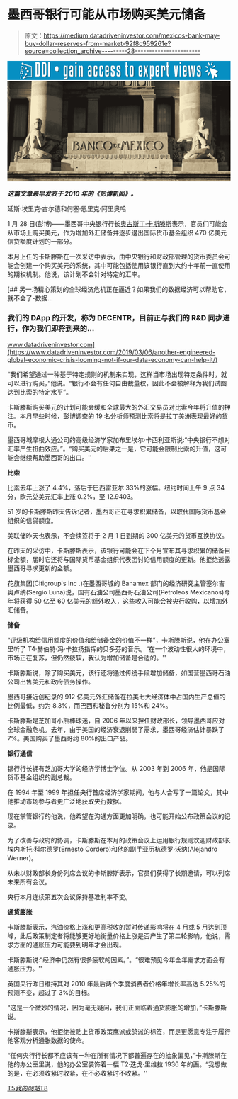 # 墨西哥银行可能从市场购买美元储备

> 原文：<https://medium.datadriveninvestor.com/mexicos-bank-may-buy-dollar-reserves-from-market-92f8c959261e?source=collection_archive---------28----------------------->

[![](img/5a202e0fc3993643c98a171c47620605.png)](http://www.track.datadriveninvestor.com/1B9E)![](img/f57a981d2ef23d0fff65d0076bc0a4ea.png)

***这篇文章最早发表于 2010 年的《彭博新闻》。***

延斯·埃里克·古尔德和何塞·恩里克·阿里奥哈

1 月 28 日(彭博)——墨西哥中央银行行长[奥古斯丁·卡斯滕斯](http://www.agustincarstens.com/)表示，官员们可能会从市场上购买美元，作为增加外汇储备并逐步退出国际货币基金组织 470 亿美元信贷额度计划的一部分。

本月上任的卡斯滕斯在一次采访中表示，由中央银行和财政部管理的货币委员会可能会创建一个购买美元的系统，其中可能包括使用该银行直到大约十年前一直使用的期权机制。他说，该计划不会针对特定的汇率。

[](https://www.datadriveninvestor.com/2019/03/06/another-engineered-global-economic-crisis-looming-not-if-our-data-economy-can-help-it/) [## 另一场精心策划的全球经济危机正在逼近？如果我们的数据经济可以帮助它，就不会了-数据…

### 我们的 DApp 的开发，称为 DECENTR，目前正与我们的 R&D 同步进行，作为我们即将到来的…

www.datadriveninvestor.com](https://www.datadriveninvestor.com/2019/03/06/another-engineered-global-economic-crisis-looming-not-if-our-data-economy-can-help-it/) 

“我们希望通过一种基于特定规则的机制来实现，这样当市场出现特定条件时，就可以进行购买，”他说。“银行不会有任何自由裁量权，因此不会被解释为我们试图达到比索的特定水平”。

卡斯滕斯购买美元的计划可能会缓和全球最大的外汇交易员对比索今年将升值的押注。本月早些时候，彭博调查的 19 名分析师预测比索将是拉丁美洲表现最好的货币。

墨西哥城摩根大通公司的高级经济学家加布里埃尔·卡西利亚斯说:“中央银行不想对汇率产生扭曲效应。”。“购买美元的后果之一是，它可能会限制比索的升值，这可能会继续帮助墨西哥的出口。''

**比索**

比索去年上涨了 4.4%，落后于巴西雷亚尔 33%的涨幅。纽约时间上午 9 点 34 分，欧元兑美元汇率上涨 0.2%，至 12.9403。

51 岁的卡斯滕斯昨天告诉记者，墨西哥正在寻求积累储备，以取代国际货币基金组织的信贷额度。

美联储昨天也表示，不会续签将于 2 月 1 日到期的 300 亿美元的货币互换协议。

在昨天的采访中，卡斯滕斯表示，该银行可能会在下个月宣布其寻求积累的储备目标金额，届时它还将与国际货币基金组织代表团讨论信用额度的更新。他拒绝透露墨西哥寻求更新的金额。

花旗集团(Citigroup's Inc .)在墨西哥城的 Banamex 部门的经济研究主管塞尔吉奥卢纳(Sergio Luna)说，国有石油公司墨西哥石油公司(Petroleos Mexicanos)今年将获得 50 亿至 60 亿美元的额外收入，这些收入可能会被央行收购，以增加外汇储备。

**储备**

“评级机构给信用额度的价值和给储备金的价值不一样”，卡斯滕斯说，他在办公室里听了 T4·赫伯特·冯·卡拉扬指挥的贝多芬的音乐。“在一个波动性很大的环境中，市场正在复苏，但仍然疲软，我认为增加储备是合适的。''

卡斯滕斯说，除了购买美元，该行还将通过传统手段增加储备，如国营墨西哥石油公司出售美元和政府债务操作。

墨西哥接近创纪录的 912 亿美元外汇储备在拉美七大经济体中占国内生产总值的比例最低，约为 8.3%，而巴西和秘鲁分别为 15%和 24%。

卡斯滕斯是芝加哥小熊棒球迷，自 2006 年以来担任财政部长，领导墨西哥应对全球金融危机。去年，由于美国的经济衰退削弱了需求，墨西哥经济估计暴跌了 7%。美国购买了墨西哥约 80%的出口产品。

**银行通信**

银行行长拥有芝加哥大学的经济学博士学位。从 2003 年到 2006 年，他是国际货币基金组织的副总裁。

在 1994 年至 1999 年担任央行首席经济学家期间，他与人合写了一篇论文，其中他推动市场参与者更广泛地获取央行数据。

现在掌管银行的他说，他希望在沟通方面更加明确，也可能开始公布政策会议的记录。

为了改善与政府的协调，卡斯滕斯在本月的政策会议上运用银行规则欢迎财政部长埃内斯托·科尔德罗(Ernesto Cordero)和他的副手亚历杭德罗·沃纳(Alejandro Werner)。

从未以财政部长身份列席会议的卡斯滕斯表示，官员们获得了长期邀请，可以列席未来所有会议。

央行本月连续第五次会议保持基准利率不变。

**通货膨胀**

卡斯滕斯表示，汽油价格上涨和更高税收的暂时传递影响将在 4 月或 5 月达到顶峰，此后政策制定者将能够更好地衡量价格上涨是否产生了第二轮影响。他说，需求方面的通胀压力可能要到明年才会出现。

卡斯滕斯说:“经济中仍然有很多疲软的因素。”。“很难预见今年全年需求方面会有通胀压力。''

英国央行昨日维持其对 2010 年最后两个季度消费者价格年增长率高达 5.25%的预测不变，超过了 3%的目标。

“这是一个微妙的情况，因为毫无疑问，我们正面临着通货膨胀的增加，”卡斯滕斯说。

卡斯滕斯表示，他拒绝被贴上货币政策鹰派或鸽派的标签，而是更愿意专注于履行他客观分析通胀数据的使命。

“任何央行行长都不应该有一种在所有情况下都普遍存在的抽象偏见，”卡斯滕斯在他的办公室里说，他的办公室装饰着一幅 T2·迭戈·里维拉 1936 年的画。“我想做的是，在必须收紧时收紧，在不必收紧时不收紧。''

[T5*我的网站*T8](https://www.jenserikgould.com)